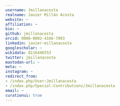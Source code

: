 ```yaml
---
username: Jmillanacosta
realname: Javier Millán Acosta
website: ~
affiliation: ~
bio: ~
github: jmillanacosta
orcid: 0000-0002-4166-7093
linkedin: javier-millanacosta
googlescholar: ~
wikidata: Q116446553
twitter: jmillanacosta
mastodon-url: ~
meta: ~
instagram: ~
redirect_from:
- /index.php/User:Jmillanacosta
- /index.php/Special:Contributions/Jmillanacosta
email: ~
curationui: true
---
```

